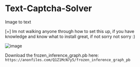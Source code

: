 # Text-Captcha-Solver
Image to text

[+] Im not walking anyone through how to set this up, if you have knowledge and know what to install great, if not sorry not sorry :)

![image](https://user-images.githubusercontent.com/98126132/208988308-28f4522a-115b-4798-8900-c66ac20d6b44.png)

Download the frozen_inference_graph.pb here:
```https://anonfiles.com/Q1Z1McN7y5/frozen_inference_graph_pb```

